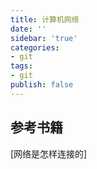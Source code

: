 ```yaml
---
title: 计算机网络
date: ''
sidebar: 'true'
categories:
- git
tags:
- git
publish: false
---
```


## 参考书籍
[网络是怎样连接的]